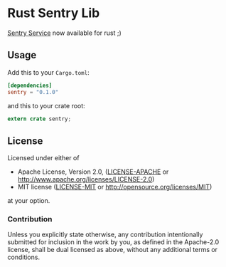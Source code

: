 Rust Sentry Lib
==========

[Sentry Service](https://www.getsentry.com/) now available for rust ;)

## Usage

Add this to your `Cargo.toml`:

```toml
[dependencies]
sentry = "0.1.0"
```

and this to your crate root:

```rust
extern crate sentry;
```

## License

Licensed under either of

 * Apache License, Version 2.0, ([LICENSE-APACHE](LICENSE-APACHE) or http://www.apache.org/licenses/LICENSE-2.0)
 * MIT license ([LICENSE-MIT](LICENSE-MIT) or http://opensource.org/licenses/MIT)

at your option.

### Contribution

Unless you explicitly state otherwise, any contribution intentionally
submitted for inclusion in the work by you, as defined in the Apache-2.0
license, shall be dual licensed as above, without any additional terms or
conditions.

